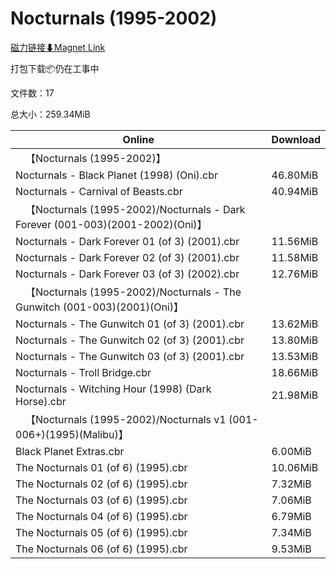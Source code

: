 # Nocturnals (1995-2002)

[磁力链接⬇Magnet Link](magnet:?xt=urn:btih:61537acc0eafd0268358b3cee1afc9385f4e59a3&dn=Nocturnals%20%281995-2002%29)

打包下载📦仍在工事中

文件数：17

总大小：259.34MiB

Online | Download
--- | ---
&emsp;【Nocturnals (1995-2002)】 | 
Nocturnals - Black Planet (1998) (Oni).cbr | 46.80MiB
Nocturnals - Carnival of Beasts.cbr | 40.94MiB
&emsp;【Nocturnals (1995-2002)/Nocturnals - Dark Forever (001-003)(2001-2002)(Oni)】 | 
Nocturnals - Dark Forever 01 (of 3) (2001).cbr | 11.56MiB
Nocturnals - Dark Forever 02 (of 3) (2001).cbr | 11.58MiB
Nocturnals - Dark Forever 03 (of 3) (2002).cbr | 12.76MiB
&emsp;【Nocturnals (1995-2002)/Nocturnals - The Gunwitch (001-003)(2001)(Oni)】 | 
Nocturnals - The Gunwitch 01 (of 3) (2001).cbr | 13.62MiB
Nocturnals - The Gunwitch 02 (of 3) (2001).cbr | 13.80MiB
Nocturnals - The Gunwitch 03 (of 3) (2001).cbr | 13.53MiB
Nocturnals - Troll Bridge.cbr | 18.66MiB
Nocturnals - Witching Hour (1998) (Dark Horse).cbr | 21.98MiB
&emsp;【Nocturnals (1995-2002)/Nocturnals v1 (001-006+)(1995)(Malibu)】 | 
Black Planet Extras.cbr | 6.00MiB
The Nocturnals 01 (of 6) (1995).cbr | 10.06MiB
The Nocturnals 02 (of 6) (1995).cbr | 7.32MiB
The Nocturnals 03 (of 6) (1995).cbr | 7.06MiB
The Nocturnals 04 (of 6) (1995).cbr | 6.79MiB
The Nocturnals 05 (of 6) (1995).cbr | 7.34MiB
The Nocturnals 06 (of 6) (1995).cbr | 9.53MiB